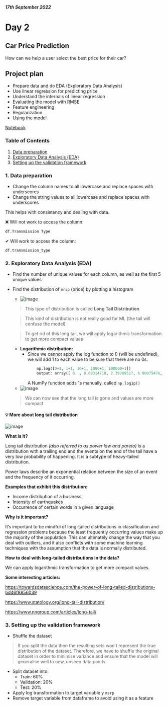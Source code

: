 #### *17th September 2022*
# Day 2


## **Car Price Prediction**
How can we help a user select the best price for their car?

## Project plan
- Prepare data and do EDA (Exploratory Data Analysis)
- Use linear regression for predicting price
- Understand the internals of linear regression
- Evaluating the model with RMSE
- Feature engineering
- Regularization
- Using the model

<a href="https://github.com/SohailaDiab/365-Days-of-AI/blob/main/Week-1/CarPricePrediction.ipynb">Notebook</a>

### Table of Contents

<ol>
    <li><a href="#1-data-preparation">Data preparation</a></li>
    <li><a href="#2-exploratory-data-analysis-eda">Exploratory Data Analysis (EDA)</a></li>
    <li><a href="#3-setting-up-the-validation-framework">Setting up the validation framework</a></li>
</ol>

### 1. Data preparation
- Change the column names to all lowercase and replace spaces with underscores
- Change the string values to all lowercase and replace spaces with underscores

This helps with consistency and dealing with data.

❌ Will not work to access the column:
```python
df.Transmission Type
```

✔ Will work to access the column:
```python
df.transmission_type
```
### 2. Exploratory Data Analysis (EDA)
- Find the number of unique values for each column, as well as the first 5 unique values
- Find the distribution of ``mrsp`` (price) by plotting a histogram
  -   ![image](https://user-images.githubusercontent.com/70928356/190876437-55735ee3-1bee-4cb6-8678-fdf12b25482f.png)
     > This type of distribution is called **Long Tail Distribution**
     
     > This kind of distribution is not really good for ML (the tail will confuse the model)
     
     > To get rid of this long tail, we will apply logarithmic transformation to get more compact values
  -   **Logarithmic distribution:**
      -   Since we cannot apply the log function to 0 (will be undefined), we will add 1 to each value to be sure that there are no 0s.
          ```python 
              np.log([0+1, 1+1, 10+1, 1000+1, 100000+1])
              output: array([ 0. , 0.69314718, 2.39789527, 6.90875478, 11.51293546])
          ```
          A NumPy function adds 1s manually, called ```np.log1p()```
  - ![image](https://user-images.githubusercontent.com/70928356/190876668-7f69b071-ca60-45b0-b443-a003a6cfc987.png)
  > We can now see that the long tail is gone and values are more compact
 
#### 💡 More about long tail distribution
![image](https://user-images.githubusercontent.com/70928356/190880185-63787ae7-8311-4d68-b8d6-44d4105f4b1e.png)

**What is it?**

Long tail distribution *(also referred to as power law and pareto)* is a distribution with a trailing end and the events on the end of the tail have a very low probability of happening. It is a subtype of heavy-tailed distribution.

Power laws describe an exponential relation between the size of an event and the frequency of it occurring.

**Examples that exhibit this distribution:**
- Income distribution of a business 
- Intensity of earthquakes
- Occurrence of certain words in a given language

**Why is it important?**

It’s important to be mindful of long-tailed distributions in classification and regression problems because the least frequently occurring values make up the majority of the population. This can ultimately change the way that you deal with outliers, and it also conflicts with some machine learning techniques with the assumption that the data is normally distributed.

**How to deal with long-tailed distributions in the data?**

We can apply logarithmic transformation to get more compact values.

**Some interesting articles:**

https://towardsdatascience.com/the-power-of-long-tailed-distributions-bd46f8856039

https://www.statology.org/long-tail-distribution/

https://www.nngroup.com/articles/long-tail/

### 3. Setting up the validation framework
- Shuffle the dataset 
> If you split the data then the resulting sets won't represent the true distribution of the dataset. Therefore, we have to shuffle the original dataset in order to minimise variance and ensure that the model will generalise well to new, unseen data points.
- Split dataset into:
  - Train: 60%
  - Validation: 20%
  - Test: 20%
- Apply log transformation to target variable y `msrp`
- Remove target variable from dataframe to avoid using it as a feature
